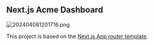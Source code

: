 ## Next.js Acme Dashboard

![202404081201716.png](https://cdn.jsdelivr.net/gh/jenniferwonder/bimg/assets/202404081201716.png)

This project is based on the [Next.js App router template](https://nextjs.org/learn).

